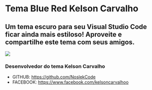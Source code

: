 # Tema Blue Red Kelson Carvalho

## Um tema escuro para seu Visual Studio Code ficar ainda mais estiloso! Aproveite e compartilhe este tema com seus amigos.

![](https://github.com/NoslekCode/bluered-theme/blob/main/background.png?raw=true)

### Desenvolvedor do tema Kelson Carvalho

* GITHUB: https://github.com/NoslekCode
* FACEBOOK: https://www.facebook.com/kelsoncarvalhoo